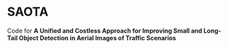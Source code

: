 # SAOTA
Code for **A Unified and Costless Approach for Improving Small and Long-Tail Object Detection in Aerial Images of Traffic Scenarios**
